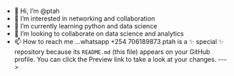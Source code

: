 - 👋 Hi, I’m @ptah
- 👀 I’m interested in networking and collaboration
- 🌱 I’m currently learning python and data science
- 💞️ I’m looking to collaborate on data science and analytics
- 📫 How to reach me ...whatsapp +254 706189873
ptah is a ✨ special ✨ repository because its `README.md` (this file) appears on your GitHub profile.
You can click the Preview link to take a look at your changes.
--->
